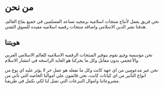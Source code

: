 # من نحن

نحن فريق يعمل لأنتاج منتجات اسلامية برمجيه تساعد المسلمين في جميع بقاع العالم، هدفنا نشر الدين الاسلامي واضافه منتجات رقميه اسلاميه مفيده للسوق التقني.


## هويتنا

نحن مؤسسة [وجيد](https://wajed.org) نقوم بتوفير المنتجات الرقميه الاسلاميه للعالم الاسلامي العربي والأعجمي بدون مقابل وكل ما يحركنا هو الغايه الراسخه في انتشار الاسلام.

نحن غير مدعومين من اي جهة كانت وكل ما نفعله هو عمل حر لا يؤثر عليه اي نوع من انواع التأثير من اي كيانات كانت، نحن قائمون علي اموالنا الخاصه التي تأتي من مشروعاتنا واموال التبرعات التي تصل لنا لكي نكمل في طريقنا.